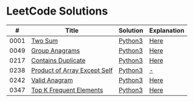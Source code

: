 LeetCode Solutions
==================

| # | Title | Solution | Explanation |
|---| ----- | -------- | ----------- |
|0001|[Two Sum](https://leetcode.com/problems/two-sum/) | [Python3](./solutions/0001_two_sum/two_sum.py)|[Here](./solutions/0001_two_sum/README.md)|
|0049|[Group Anagrams](https://leetcode.com/problems/group-anagrams/) | [Python3](./solutions/0049_group_anagrams/group_anagrams.py)|[Here](./solutions/0049_group_anagrams/README.md)|
|0217|[Contains Duplicate](https://leetcode.com/problems/contains-duplicate/) | [Python3](./solutions/0217_contains_duplicate/contains_duplicate.py)|[Here](./solutions/0217_contains_duplicate/README.md)|
|0238|[Product of Array Except Self](https://leetcode.com/problems/product-of-array-except-self/) | [Python3](./solutions/0238_product_of_array_except_self/product_of_array_except_self.py)|[-](./solutions/0238_product_of_array_except_self/README.md)|
|0242|[Valid Anagram](https://leetcode.com/problems/valid-anagram/) | [Python3](./solutions/0242_valid_anagram/valid_anagram.py)|[Here](./solutions/0242_valid_anagram/README.md)|
|0347|[Top K Frequent Elements](https://leetcode.com/problems/top-k-frequent-elements/) | [Python3](./solutions/0347_top_k_frequent_elements/top_k_frequent_elements.py)|[Here](./solutions/0347_top_k_frequent_elements/README.md)|